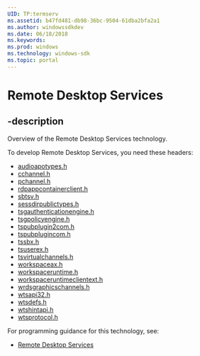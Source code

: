 ```yaml
---
UID: TP:termserv
ms.assetid: b47fd481-db98-36bc-9504-61dba2bfa2a1
ms.author: windowssdkdev
ms.date: 06/18/2018
ms.keywords: 
ms.prod: windows
ms.technology: windows-sdk
ms.topic: portal
---
```


# Remote Desktop Services

## -description

Overview of the Remote Desktop Services technology.

To develop Remote Desktop Services, you need these headers:

 * [audioapotypes.h](../audioapotypes/index.md)
 * [cchannel.h](../cchannel/index.md)
 * [pchannel.h](../pchannel/index.md)
 * [rdpappcontainerclient.h](../rdpappcontainerclient/index.md)
 * [sbtsv.h](../sbtsv/index.md)
 * [sessdirpublictypes.h](../sessdirpublictypes/index.md)
 * [tsgauthenticationengine.h](../tsgauthenticationengine/index.md)
 * [tsgpolicyengine.h](../tsgpolicyengine/index.md)
 * [tspubplugin2com.h](../tspubplugin2com/index.md)
 * [tspubplugincom.h](../tspubplugincom/index.md)
 * [tssbx.h](../tssbx/index.md)
 * [tsuserex.h](../tsuserex/index.md)
 * [tsvirtualchannels.h](../tsvirtualchannels/index.md)
 * [workspaceax.h](../workspaceax/index.md)
 * [workspaceruntime.h](../workspaceruntime/index.md)
 * [workspaceruntimeclientext.h](../workspaceruntimeclientext/index.md)
 * [wrdsgraphicschannels.h](../wrdsgraphicschannels/index.md)
 * [wtsapi32.h](../wtsapi32/index.md)
 * [wtsdefs.h](../wtsdefs/index.md)
 * [wtshintapi.h](../wtshintapi/index.md)
 * [wtsprotocol.h](../wtsprotocol/index.md)

For programming guidance for this technology, see:
* [Remote Desktop Services](/windows/desktop/termserv)


